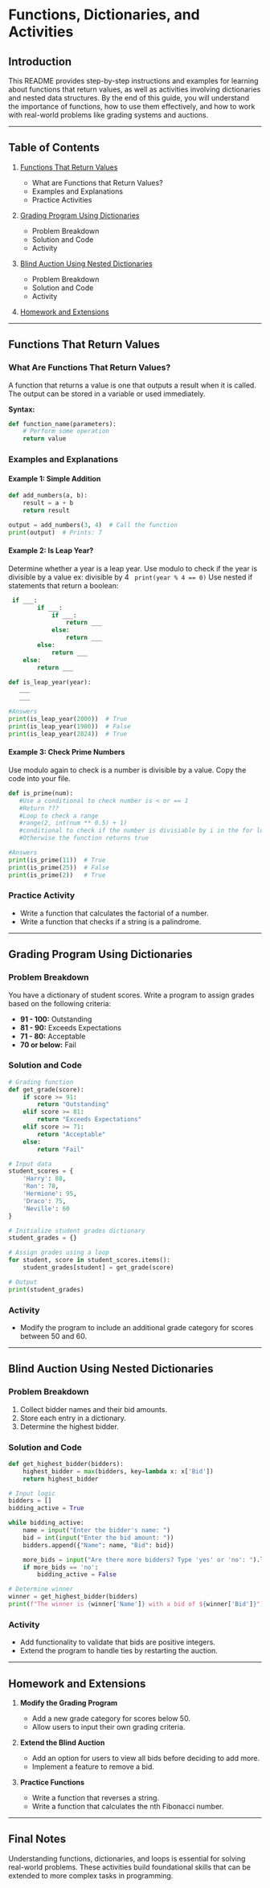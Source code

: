 # Functions, Dictionaries, and Activities

## Introduction
This README provides step-by-step instructions and examples for learning about functions that return values, as well as activities involving dictionaries and nested data structures. By the end of this guide, you will understand the importance of functions, how to use them effectively, and how to work with real-world problems like grading systems and auctions.

---

## Table of Contents
1. [Functions That Return Values](#functions-that-return-values)
   - What are Functions that Return Values?
   - Examples and Explanations
   - Practice Activities

2. [Grading Program Using Dictionaries](#grading-program-using-dictionaries)
   - Problem Breakdown
   - Solution and Code
   - Activity

3. [Blind Auction Using Nested Dictionaries](#blind-auction-using-nested-dictionaries)
   - Problem Breakdown
   - Solution and Code
   - Activity

4. [Homework and Extensions](#homework-and-extensions)

---

## Functions That Return Values

### What Are Functions That Return Values?
A function that returns a value is one that outputs a result when it is called. The output can be stored in a variable or used immediately.

**Syntax:**
```python
def function_name(parameters):
    # Perform some operation
    return value
```

### Examples and Explanations
#### Example 1: Simple Addition
```python
def add_numbers(a, b):
    result = a + b
    return result

output = add_numbers(3, 4)  # Call the function
print(output)  # Prints: 7
```

#### Example 2: Is Leap Year?
Determine whether a year is a leap year.
Use modulo to check if the year is divisible by a value ex: divisible by 4 ```  print(year % 4 == 0) ```
Use nested if statements that return a boolean:
```python
 if ___:
        if ___:
            if ___:
                return ___
            else:
                return ___
        else:
            return ___
    else:
        return ___
```
```python
def is_leap_year(year):
   ___
   ___

#Answers
print(is_leap_year(2000))  # True
print(is_leap_year(1900))  # False
print(is_leap_year(2024))  # True
```

#### Example 3: Check Prime Numbers
Use modulo again to check is a number is divisible by a value.
Copy the code into your file.
```python
def is_prime(num):
   #Use a conditional to check number is < or == 1
   #Return ???
   #Loop to check a range
   #range(2, int(num ** 0.5) + 1)
   #conditional to check if the number is divisiable by i in the for loop, return false
   #Otherwise the function returns true

#Answers
print(is_prime(11))  # True
print(is_prime(25))  # False
print(is_prime(2))   # True
```

### Practice Activity
- Write a function that calculates the factorial of a number.
- Write a function that checks if a string is a palindrome.

---

## Grading Program Using Dictionaries

### Problem Breakdown
You have a dictionary of student scores. Write a program to assign grades based on the following criteria:
- **91 - 100:** Outstanding
- **81 - 90:** Exceeds Expectations
- **71 - 80:** Acceptable
- **70 or below:** Fail

### Solution and Code
```python
# Grading function
def get_grade(score):
    if score >= 91:
        return "Outstanding"
    elif score >= 81:
        return "Exceeds Expectations"
    elif score >= 71:
        return "Acceptable"
    else:
        return "Fail"

# Input data
student_scores = {
    'Harry': 88,
    'Ron': 78,
    'Hermione': 95,
    'Draco': 75,
    'Neville': 60
}

# Initialize student grades dictionary
student_grades = {}

# Assign grades using a loop
for student, score in student_scores.items():
    student_grades[student] = get_grade(score)

# Output
print(student_grades)
```

### Activity
- Modify the program to include an additional grade category for scores between 50 and 60.

---

## Blind Auction Using Nested Dictionaries

### Problem Breakdown
1. Collect bidder names and their bid amounts.
2. Store each entry in a dictionary.
3. Determine the highest bidder.

### Solution and Code
```python
def get_highest_bidder(bidders):
    highest_bidder = max(bidders, key=lambda x: x['Bid'])
    return highest_bidder

# Input logic
bidders = []
bidding_active = True

while bidding_active:
    name = input("Enter the bidder's name: ")
    bid = int(input("Enter the bid amount: "))
    bidders.append({"Name": name, "Bid": bid})

    more_bids = input("Are there more bidders? Type 'yes' or 'no': ").lower()
    if more_bids == 'no':
        bidding_active = False

# Determine winner
winner = get_highest_bidder(bidders)
print(f"The winner is {winner['Name']} with a bid of ${winner['Bid']}")
```

### Activity
- Add functionality to validate that bids are positive integers.
- Extend the program to handle ties by restarting the auction.

---

## Homework and Extensions

1. **Modify the Grading Program**
   - Add a new grade category for scores below 50.
   - Allow users to input their own grading criteria.

2. **Extend the Blind Auction**
   - Add an option for users to view all bids before deciding to add more.
   - Implement a feature to remove a bid.

3. **Practice Functions**
   - Write a function that reverses a string.
   - Write a function that calculates the nth Fibonacci number.

---

## Final Notes
Understanding functions, dictionaries, and loops is essential for solving real-world problems. These activities build foundational skills that can be extended to more complex tasks in programming.

